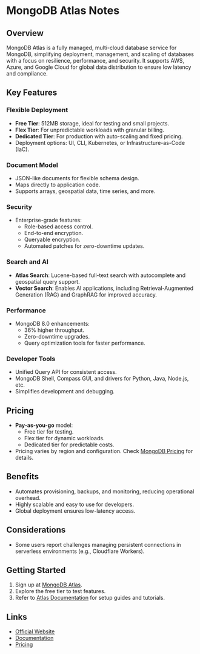 # MongoDB Atlas Notes

## Overview

MongoDB Atlas is a fully managed, multi-cloud database service for MongoDB, simplifying deployment, management, and scaling of databases with a focus on resilience, performance, and security. It supports AWS, Azure, and Google Cloud for global data distribution to ensure low latency and compliance.

## Key Features

### Flexible Deployment

- **Free Tier**: 512MB storage, ideal for testing and small projects.
- **Flex Tier**: For unpredictable workloads with granular billing.
- **Dedicated Tier**: For production with auto-scaling and fixed pricing.
- Deployment options: UI, CLI, Kubernetes, or Infrastructure-as-Code (IaC).

### Document Model

- JSON-like documents for flexible schema design.
- Maps directly to application code.
- Supports arrays, geospatial data, time series, and more.

### Security

- Enterprise-grade features:
    - Role-based access control.
    - End-to-end encryption.
    - Queryable encryption.
    - Automated patches for zero-downtime updates.

### Search and AI

- **Atlas Search**: Lucene-based full-text search with autocomplete and geospatial query support.
- **Vector Search**: Enables AI applications, including Retrieval-Augmented Generation (RAG) and GraphRAG for improved accuracy.

### Performance

- MongoDB 8.0 enhancements:
    - 36% higher throughput.
    - Zero-downtime upgrades.
    - Query optimization tools for faster performance.

### Developer Tools

- Unified Query API for consistent access.
- MongoDB Shell, Compass GUI, and drivers for Python, Java, Node.js, etc.
- Simplifies development and debugging.

## Pricing

- **Pay-as-you-go** model:
    - Free tier for testing.
    - Flex tier for dynamic workloads.
    - Dedicated tier for predictable costs.
- Pricing varies by region and configuration. Check [MongoDB Pricing](https://www.mongodb.com/pricing) for details.

## Benefits

- Automates provisioning, backups, and monitoring, reducing operational overhead.
- Highly scalable and easy to use for developers.
- Global deployment ensures low-latency access.

## Considerations

- Some users report challenges managing persistent connections in serverless environments (e.g., Cloudflare Workers).

## Getting Started

1. Sign up at [MongoDB Atlas](https://www.mongodb.com/cloud/atlas/register).
2. Explore the free tier to test features.
3. Refer to [Atlas Documentation](https://www.mongodb.com/docs/atlas/) for setup guides and tutorials.

## Links

- [Official Website](https://www.mongodb.com/cloud/atlas)
- [Documentation](https://www.mongodb.com/docs/atlas/)
- [Pricing](https://www.mongodb.com/pricing)